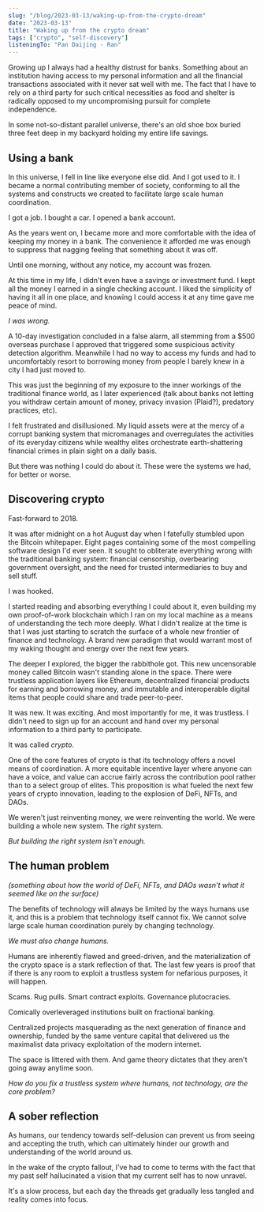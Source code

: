 ```yaml
---
slug: "/blog/2023-03-13/waking-up-from-the-crypto-dream"
date: "2023-03-13"
title: "Waking up from the crypto dream"
tags: ["crypto", "self-discovery"]
listeningTo: "Pan Daijing - Ran"
---
```


Growing up I always had a healthy distrust for banks. Something about an institution having access to my personal information and all the financial transactions associated with it never sat well with me. The fact that I have to rely on a third party for such critical necessities as food and shelter is radically opposed to my uncompromising pursuit for complete independence.

In some not-so-distant parallel universe, there's an old shoe box buried three feet deep in my backyard holding my entire life savings.


## Using a bank

In this universe, I fell in line like everyone else did. And I got used to it. I became a normal contributing member of society, conforming to all the systems and constructs we created to facilitate large scale human coordination.

I got a job. I bought a car. I opened a bank account.

As the years went on, I became more and more comfortable with the idea of keeping my money in a bank. The convenience it afforded me was enough to suppress that nagging feeling that something about it was off.

Until one morning, without any notice, my account was frozen.

At this time in my life, I didn't even have a savings or investment fund. I kept all the money I earned in a single checking account. I liked the simplicity of having it all in one place, and knowing I could access it at any time gave me peace of mind.

*I was wrong.*

A 10-day investigation concluded in a false alarm, all stemming from a $500 overseas purchase I approved that triggered some suspicious activity detection algorithm. Meanwhile I had no way to access my funds and had to uncomfortably resort to borrowing money from people I barely knew in a city I had just moved to.

This was just the beginning of my exposure to the inner workings of the traditional finance world, as I later experienced (talk about banks not letting you withdraw certain amount of money, privacy invasion (Plaid?), predatory practices, etc).

I felt frustrated and disillusioned. My liquid assets were at the mercy of a corrupt banking system that micromanages and overregulates the activities of its everyday citizens while wealthy elites orchestrate earth-shattering financial crimes in plain sight on a daily basis.

But there was nothing I could do about it. These were the systems we had, for better or worse.

## Discovering crypto

Fast-forward to 2018.

It was after midnight on a hot August day when I fatefully stumbled upon the Bitcoin whitepaper. Eight pages containing some of the most compelling software design I'd ever seen. It sought to obliterate everything wrong with the traditional banking system: financial censorship, overbearing government oversight, and the need for trusted intermediaries to buy and sell stuff.

I was hooked.

I started reading and absorbing everything I could about it, even building my own proof-of-work blockchain which I ran on my local machine as a means of understanding the tech more deeply. What I didn't realize at the time is that I was just starting to scratch the surface of a whole new frontier of finance and technology. A brand new paradigm that would warrant most of my waking thought and energy over the next few years.

The deeper I explored, the bigger the rabbithole got. This new uncensorable money called Bitcoin wasn't standing alone in the space. There were trustless application layers like Ethereum, decentralized financial products for earning and borrowing money, and immutable and interoperable digital items that people could share and trade peer-to-peer.

It was new. It was exciting. And most importantly for me, it was trustless. I didn't need to sign up for an account and hand over my personal information to a third party to participate.

It was called *crypto*.

One of the core features of crypto is that its technology offers a novel means of coordination. A more equitable incentive layer where anyone can have a voice, and value can accrue fairly across the contribution pool rather than to a select group of elites. This proposition is what fueled the next few years of crypto innovation, leading to the explosion of DeFi, NFTs, and DAOs.

We weren't just reinventing money, we were reinventing the world. We were building a whole new system. The *right* system.

*But building the right system isn't enough.*

## The human problem

*(something about how the world of DeFi, NFTs, and DAOs wasn't what it seemed like on the surface)*

The benefits of technology will always be limited by the ways humans use it, and this is a problem that technology itself cannot fix. We cannot solve large scale human coordination purely by changing technology.

*We must also change humans.*

Humans are inherently flawed and greed-driven, and the materialization of the crypto space is a stark reflection of that. The last few years is proof that if there is any room to exploit a trustless system for nefarious purposes, it will happen.

Scams. Rug pulls. Smart contract exploits. Governance plutocracies.

Comically overleveraged institutions built on fractional banking.

Centralized projects masquerading as the next generation of finance and ownership, funded by the same venture capital that delivered us the maximalist data privacy exploitation of the modern internet.

The space is littered with them. And game theory dictates that they aren't going away anytime soon.

*How do you fix a trustless system where humans, not technology, are the core problem?*

## A sober reflection

As humans, our tendency towards self-delusion can prevent us from seeing and accepting the truth, which can ultimately hinder our growth and understanding of the world around us.

In the wake of the crypto fallout, I've had to come to terms with the fact that my past self hallucinated a vision that my current self has to now unravel.

It's a slow process, but each day the threads get gradually less tangled and reality comes into focus.
